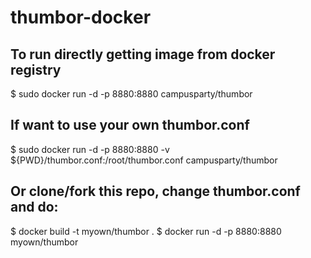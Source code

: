 thumbor-docker
==============

## To run directly getting image from docker registry
$ sudo docker run -d -p 8880:8880 campusparty/thumbor

## If want to use your own thumbor.conf
$ sudo docker run -d -p 8880:8880 -v ${PWD}/thumbor.conf:/root/thumbor.conf campusparty/thumbor

## Or clone/fork this repo, change thumbor.conf and do:
$ docker build -t myown/thumbor .
$ docker run -d -p 8880:8880 myown/thumbor





